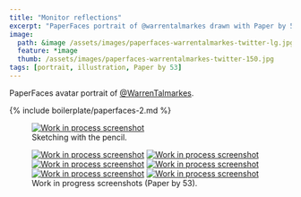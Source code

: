 ```yaml
---
title: "Monitor reflections"
excerpt: "PaperFaces portrait of @warrentalmarkes drawn with Paper by 53 on an iPad."
image: 
  path: &image /assets/images/paperfaces-warrentalmarkes-twitter-lg.jpg 
  feature: *image
  thumb: /assets/images/paperfaces-warrentalmarkes-twitter-150.jpg
tags: [portrait, illustration, Paper by 53]
---
```


PaperFaces avatar portrait of <a href="http://twitter.com/WarrenTalmarkes">@WarrenTalmarkes</a>.

{% include boilerplate/paperfaces-2.md %}

<figure>
  <a href="{{ site.url }}/assets/images/paperfaces-warrentalmarkes-process-1-lg.jpg"><img src="{{ site.url }}/assets/images/paperfaces-warrentalmarkes-process-1-750.jpg" alt="Work in process screenshot"></a>
  <figcaption>Sketching with the pencil.</figcaption>
</figure>

<figure class="half">
  <a href="{{ site.url }}/assets/images/paperfaces-warrentalmarkes-process-2-lg.jpg"><img src="{{ site.url }}/assets/images/paperfaces-warrentalmarkes-process-2-600.jpg" alt="Work in process screenshot"></a>
  <a href="{{ site.url }}/assets/images/paperfaces-warrentalmarkes-process-3-lg.jpg"><img src="{{ site.url }}/assets/images/paperfaces-warrentalmarkes-process-3-600.jpg" alt="Work in process screenshot"></a>
  <a href="{{ site.url }}/assets/images/paperfaces-warrentalmarkes-process-4-lg.jpg"><img src="{{ site.url }}/assets/images/paperfaces-warrentalmarkes-process-4-600.jpg" alt="Work in process screenshot"></a>
  <a href="{{ site.url }}/assets/images/paperfaces-warrentalmarkes-process-5-lg.jpg"><img src="{{ site.url }}/assets/images/paperfaces-warrentalmarkes-process-5-600.jpg" alt="Work in process screenshot"></a>
  <a href="{{ site.url }}/assets/images/paperfaces-warrentalmarkes-process-6-lg.jpg"><img src="{{ site.url }}/assets/images/paperfaces-warrentalmarkes-process-6-600.jpg" alt="Work in process screenshot"></a>
  <a href="{{ site.url }}/assets/images/paperfaces-warrentalmarkes-process-7-lg.jpg"><img src="{{ site.url }}/assets/images/paperfaces-warrentalmarkes-process-7-600.jpg" alt="Work in process screenshot"></a>
  <figcaption>Work in progress screenshots (Paper by 53).</figcaption>
</figure>